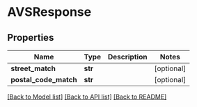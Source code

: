 # AVSResponse

## Properties
Name | Type | Description | Notes
------------ | ------------- | ------------- | -------------
**street_match** | **str** |  | [optional] 
**postal_code_match** | **str** |  | [optional] 

[[Back to Model list]](../README.md#documentation-for-models) [[Back to API list]](../README.md#documentation-for-api-endpoints) [[Back to README]](../README.md)


